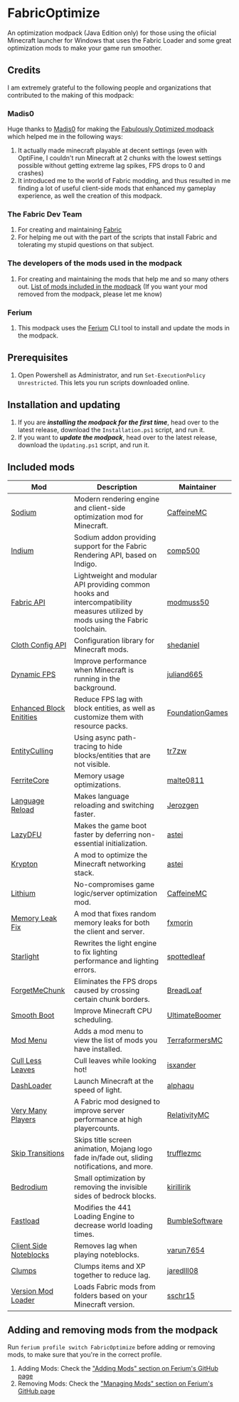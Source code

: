 # FabricOptimize
An optimization modpack (Java Edition only) for those using the ofiicial Minecraft launcher for Windows that uses the Fabric Loader and some great optimization mods to make your game run smoother.
## Credits
I am extremely grateful to the following people and organizations that contributed to the making of this modpack:
### Madis0
Huge thanks to [Madis0](https://github.com/Madis0) for making the [Fabulously Optimized modpack](https://github.com/Fabulously-Optimized/fabulously-optimized) which helped me in the following ways:
1. It actually made minecraft playable at decent settings (even with OptiFine, I couldn't run Minecraft at 2 chunks with the lowest settings possible without getting extreme lag spikes, FPS drops to 0 and crashes)
2. It introduced me to the world of Fabric modding, and thus resulted in me finding a lot of useful client-side mods that enhanced my gameplay experience, as well the creation of this modpack.
### The Fabric Dev Team
1. For creating and maintaining [Fabric](https://fabricmc.net/)
2. For helping me out with the part of the scripts that install Fabric and tolerating my stupid questions on that subject.
### The developers of the mods used in the modpack
1. For creating and maintaining the mods that help me and so many others out. [List of mods included in the modpack](https://github.com/TechPro424/FabricOptimize#included-mods)
(If you want your mod removed from the modpack, please let me know)
### Ferium
1. This modpack uses the [Ferium](https://github.com/gorilla-devs/ferium) CLI tool to install and update the mods in the modpack.
## Prerequisites
1. Open Powershell as Administrator, and run `Set-ExecutionPolicy Unrestricted`. This lets you run scripts downloaded online.
## Installation and updating
1. If you are ***installing the modpack for the first time***, head over to the latest release, download the `Installation.ps1` script, and run it.
2. If you want to ***update the modpack***, head over to the latest release, download the `Updating.ps1` script, and run it.
## Included mods
| Mod | Description | Maintainer |
| ----------- | ----------- | ----------- |
| [Sodium](https://modrinth.com/mod/sodium) | Modern rendering engine and client-side optimization mod for Minecraft. | [CaffeineMC](https://github.com/CaffeineMC) |
| [Indium](https://modrinth.com/mod/indium) | Sodium addon providing support for the Fabric Rendering API, based on Indigo. | [comp500](https://modrinth.com/user/comp500) |
| [Fabric API](https://modrinth.com/mod/fabric-api) | Lightweight and modular API providing common hooks and intercompatibility measures utilized by mods using the Fabric toolchain. | [modmuss50](https://modrinth.com/user/modmuss50) |
| [Cloth Config API](https://modrinth.com/mod/cloth-config) | Configuration library for Minecraft mods. | [shedaniel](https://modrinth.com/user/shedaniel) |
| [Dynamic FPS](https://modrinth.com/mod/dynamic-fps) | Improve performance when Minecraft is running in the background. | [juliand665](https://modrinth.com/user/juliand665) |
| [Enhanced Block Enitities](https://modrinth.com/mod/ebe) | Reduce FPS lag with block entities, as well as customize them with resource packs. | [FoundationGames](https://modrinth.com/user/FoundationGames) |
| [EntityCulling](https://modrinth.com/mod/entityculling) | Using async path-tracing to hide blocks/entities that are not visible. | [tr7zw](https://modrinth.com/user/tr7zw) |
| [FerriteCore](https://modrinth.com/mod/ferrite-core) | Memory usage optimizations. | [malte0811](https://modrinth.com/user/malte0811) |
| [Language Reload](https://modrinth.com/mod/language-reload) | Makes language reloading and switching faster. | [Jerozgen](https://modrinth.com/user/Jerozgen) |
| [LazyDFU](https://modrinth.com/mod/lazydfu) | Makes the game boot faster by deferring non-essential initialization. | [astei](https://modrinth.com/user/astei) |
| [Krypton](https://modrinth.com/mod/krypton) | A mod to optimize the Minecraft networking stack. | [astei](https://modrinth.com/user/astei) |
| [Lithium](https://modrinth.com/mod/lithium) | No-compromises game logic/server optimization mod. | [CaffeineMC](https://github.com/CaffeineMC) |
| [Memory Leak Fix](https://modrinth.com/mod/memoryleakfix) | A mod that fixes random memory leaks for both the client and server. | [fxmorin](https://modrinth.com/user/fxmorin) |
| [Starlight](https://modrinth.com/mod/starlight) | Rewrites the light engine to fix lighting performance and lighting errors. | [spottedleaf](https://modrinth.com/user/spottedleaf) |
| [ForgetMeChunk](https://modrinth.com/mod/forgetmechunk) | Eliminates the FPS drops caused by crossing certain chunk borders. | [BreadLoaf](https://modrinth.com/user/BreadLoaf) |
| [Smooth Boot](https://modrinth.com/mod/smoothboot-fabric) | Improve Minecraft CPU scheduling. | [UltimateBoomer](https://modrinth.com/user/UltimateBoomer) |
| [Mod Menu](https://modrinth.com/mod/modmenu) | Adds a mod menu to view the list of mods you have installed. | [TerraformersMC](https://github.com/TerraformersMC) |
| [Cull Less Leaves](https://modrinth.com/mod/cull-less-leaves) | Cull leaves while looking hot! | [isxander](https://modrinth.com/user/isxander) |
| [DashLoader](https://modrinth.com/mod/dashloader) | Launch Minecraft at the speed of light. | [alphaqu](https://modrinth.com/user/alphaqu) |
| [Very Many Players](https://modrinth.com/mod/vmp-fabric) | A Fabric mod designed to improve server performance at high playercounts. | [RelativityMC](https://github.com/RelativityMC) |
| [Skip Transitions](https://modrinth.com/mod/skip-transitions) | Skips title screen animation, Mojang logo fade in/fade out, sliding notifications, and more. | [trufflezmc](https://modrinth.com/user/trufflezmc) |
| [Bedrodium](https://modrinth.com/mod/bedrodium) | Small optimization by removing the invisible sides of bedrock blocks. | [kirillirik](https://modrinth.com/user/kirillirik) |
| [Fastload](https://modrinth.com/mod/fastload) | Modifies the 441 Loading Engine to decrease world loading times. | [BumbleSoftware](https://github.com/BumbleSoftware) |
| [Client Side Noteblocks](https://modrinth.com/mod/clientsidenoteblocks) | Removes lag when playing noteblocks. | [varun7654](https://github.com/varun7654) |
| [Clumps](https://www.curseforge.com/minecraft/mc-mods/clumps) | Clumps items and XP together to reduce lag. | [jaredlll08](https://github.com/jaredlll08) |
| [Version Mod Loader](https://modrinth.com/mod/vml) | Loads Fabric mods from folders based on your Minecraft version. | [sschr15](https://modrinth.com/user/sschr15) |
## Adding and removing mods from the modpack
Run `ferium profile switch FabricOptimize` before adding or removing mods, to make sure that you're in the correct profile.

1. Adding Mods: Check the ["Adding Mods" section on Ferium's GitHub page](https://github.com/gorilla-devs/ferium#adding-mods)
2. Removing Mods: Check the ["Managing Mods" section on Ferium's GitHub page](https://github.com/gorilla-devs/ferium#managing-mods)
